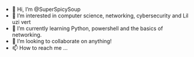 - 👋 Hi, I’m @SuperSpicySoup
- 👀 I’m interested in computer science, networking, cybersecurity and Lil uzi vert
- 🌱 I’m currently learning Python, powershell and the basics of networking.
- 💞️ I’m looking to collaborate on anything!
- 📫 How to reach me ...

<!---
SuperSpicySoup/SuperSpicySoup is a ✨ special ✨ repository because its `README.md` (this file) appears on your GitHub profile.
You can click the Preview link to take a look at your changes.
--->
